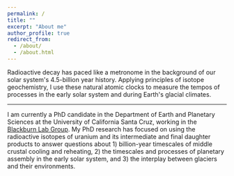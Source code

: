 ```yaml
---
permalink: /
title: ""
excerpt: "About me"
author_profile: true
redirect_from: 
  - /about/
  - /about.html
---
```


Radioactive decay has paced like a metronome in the background of our solar system's 4.5-billion year history. Applying principles of isotope geochemistry, I use these natural atomic clocks to measure the tempos of processes in the early solar system and during Earth's glacial climates.

---
I am currently a PhD candidate in the Department of Earth and Planetary Sciences at the University of California Santa Cruz, working in the [Blackburn Lab Group](https://ucscgeochronology.sites.ucsc.edu/). My PhD research has focused on using the radioactive isotopes of uranium and its intermediate and final daughter products to answer questions about 1) billion-year timescales of middle crustal cooling and reheating, 2) the timescales and processes of planetary assembly in the early solar system, and 3) the interplay between glaciers and their environments.

